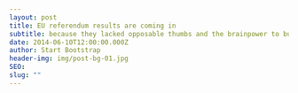 ```yaml
---
layout: post
title: EU referendum results are coming in
subtitle: because they lacked opposable thumbs and the brainpower to build a space program.
date: 2014-06-10T12:00:00.000Z
author: Start Bootstrap
header-img: img/post-bg-01.jpg
SEO:
slug: ""
---
```

